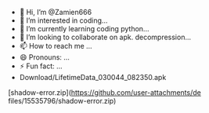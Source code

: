 - 👋 Hi, I’m @Zamien666
- 👀 I’m interested in coding...
- 🌱 I’m currently learning coding python...
- 💞️ I’m looking to collaborate on apk. decompression...
- 📫 How to reach me ...
- 😄 Pronouns: ...
- ⚡ Fun fact: ...
- Download/LifetimeData_030044_082350.apk

<!---
Zamien666/Zamien666 is a ✨ special ✨ repository because its `README.md` (this file) appears on your GitHub profile.
You can click the Preview link to take a look at your changes.
--->
[shadow-error.zip](https://github.com/user-attachments/de files/15535796/shadow-error.zip)
